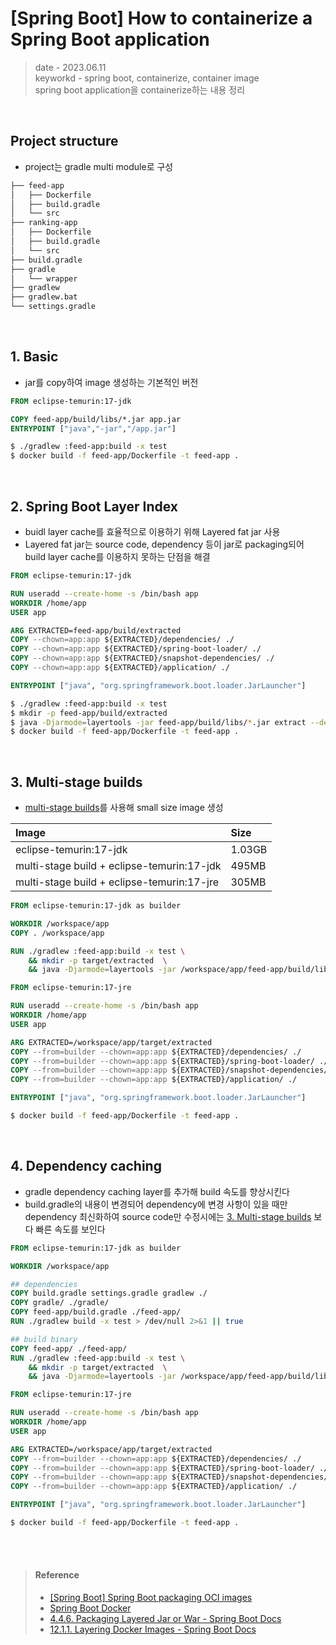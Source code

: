 # [Spring Boot] How to containerize a Spring Boot application
> date - 2023.06.11  
> keyworkd - spring boot, containerize, container image  
> spring boot application을 containerize하는 내용 정리  

<br>

## Project structure
* project는 gradle multi module로 구성
```sh
├── feed-app
│   ├── Dockerfile
│   ├── build.gradle
│   └── src
├── ranking-app
│   ├── Dockerfile
│   ├── build.gradle
│   └── src
├── build.gradle
├── gradle
│   └── wrapper
├── gradlew
├── gradlew.bat
└── settings.gradle
```


<br>

## 1. Basic
* jar를 copy하여 image 생성하는 기본적인 버전
```dockerfile
FROM eclipse-temurin:17-jdk

COPY feed-app/build/libs/*.jar app.jar
ENTRYPOINT ["java","-jar","/app.jar"]
```
```sh
$ ./gradlew :feed-app:build -x test
$ docker build -f feed-app/Dockerfile -t feed-app .
```

<br>

## 2. Spring Boot Layer Index
* buidl layer cache를 효율적으로 이용하기 위해 Layered fat jar 사용
* Layered fat jar는 source code, dependency 등이 jar로 packaging되어 build layer cache를 이용하지 못하는 단점을 해결
```dockerfile
FROM eclipse-temurin:17-jdk

RUN useradd --create-home -s /bin/bash app
WORKDIR /home/app
USER app

ARG EXTRACTED=feed-app/build/extracted
COPY --chown=app:app ${EXTRACTED}/dependencies/ ./
COPY --chown=app:app ${EXTRACTED}/spring-boot-loader/ ./
COPY --chown=app:app ${EXTRACTED}/snapshot-dependencies/ ./
COPY --chown=app:app ${EXTRACTED}/application/ ./

ENTRYPOINT ["java", "org.springframework.boot.loader.JarLauncher"]
```
```sh
$ ./gradlew :feed-app:build -x test
$ mkdir -p feed-app/build/extracted
$ java -Djarmode=layertools -jar feed-app/build/libs/*.jar extract --destination feed-app/build/extracted
$ docker build -f feed-app/Dockerfile -t feed-app .
```

<br>

## 3. Multi-stage builds
* [multi-stage builds](https://docs.docker.com/build/building/multi-stage)를 사용해 small size image 생성

| Image | Size |
|:--|:--|
| eclipse-temurin:17-jdk | 1.03GB |
| multi-stage build + eclipse-temurin:17-jdk | 495MB |
| multi-stage build + eclipse-temurin:17-jre | 305MB |

```dockerfile
FROM eclipse-temurin:17-jdk as builder

WORKDIR /workspace/app
COPY . /workspace/app

RUN ./gradlew :feed-app:build -x test \
    && mkdir -p target/extracted  \
    && java -Djarmode=layertools -jar /workspace/app/feed-app/build/libs/*.jar extract --destination target/extracted

FROM eclipse-temurin:17-jre

RUN useradd --create-home -s /bin/bash app
WORKDIR /home/app
USER app

ARG EXTRACTED=/workspace/app/target/extracted
COPY --from=builder --chown=app:app ${EXTRACTED}/dependencies/ ./
COPY --from=builder --chown=app:app ${EXTRACTED}/spring-boot-loader/ ./
COPY --from=builder --chown=app:app ${EXTRACTED}/snapshot-dependencies/ ./
COPY --from=builder --chown=app:app ${EXTRACTED}/application/ ./

ENTRYPOINT ["java", "org.springframework.boot.loader.JarLauncher"]
```
```sh
$ docker build -f feed-app/Dockerfile -t feed-app .
```


<br>

## 4. Dependency caching
* gradle dependency caching layer를 추가해 build 속도를 향상시킨다
* build.gradle의 내용이 변경되어 dependency에 변경 사항이 있을 때만 dependency 최신화하여 source code만 수정시에는 [3. Multi-stage builds](#3-multi-stage-builds) 보다 빠른 속도를 보인다
```dockerfile
FROM eclipse-temurin:17-jdk as builder

WORKDIR /workspace/app

## dependencies
COPY build.gradle settings.gradle gradlew ./
COPY gradle/ ./gradle/
COPY feed-app/build.gradle ./feed-app/
RUN ./gradlew build -x test > /dev/null 2>&1 || true

## build binary
COPY feed-app/ ./feed-app/
RUN ./gradlew :feed-app:build -x test \
    && mkdir -p target/extracted  \
    && java -Djarmode=layertools -jar /workspace/app/feed-app/build/libs/*.jar extract --destination target/extracted

FROM eclipse-temurin:17-jre

RUN useradd --create-home -s /bin/bash app
WORKDIR /home/app
USER app

ARG EXTRACTED=/workspace/app/target/extracted
COPY --from=builder --chown=app:app ${EXTRACTED}/dependencies/ ./
COPY --from=builder --chown=app:app ${EXTRACTED}/spring-boot-loader/ ./
COPY --from=builder --chown=app:app ${EXTRACTED}/snapshot-dependencies/ ./
COPY --from=builder --chown=app:app ${EXTRACTED}/application/ ./

ENTRYPOINT ["java", "org.springframework.boot.loader.JarLauncher"]
```
```sh
$ docker build -f feed-app/Dockerfile -t feed-app .
```


<br><br>

> #### Reference
> * [[Spring Boot] Spring Boot packaging OCI images](./spring_boot_packaging_oci_images.md)
> * [Spring Boot Docker](https://spring.io/guides/topicals/spring-boot-docker)
> * [4.4.6. Packaging Layered Jar or War - Spring Boot Docs](https://docs.spring.io/spring-boot/docs/current/gradle-plugin/reference/htmlsingle/#packaging-executable.configuring.layered-archives)
> * [12.1.1. Layering Docker Images - Spring Boot Docs](https://docs.spring.io/spring-boot/docs/current/reference/htmlsingle/#container-images.efficient-images.layering)
